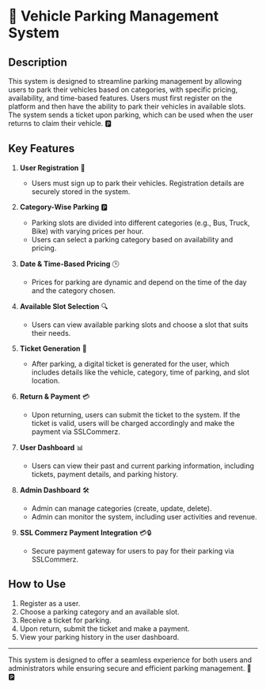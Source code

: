 # 🚗 Vehicle Parking Management System

## Description
This system is designed to streamline parking management by allowing users to park their vehicles based on categories, with specific pricing, availability, and time-based features. Users must first register on the platform and then have the ability to park their vehicles in available slots. The system sends a ticket upon parking, which can be used when the user returns to claim their vehicle. 🅿️

## Key Features

1. **User Registration** 📝
   - Users must sign up to park their vehicles. Registration details are securely stored in the system.

2. **Category-Wise Parking** 🅿️
   - Parking slots are divided into different categories (e.g., Bus, Truck, Bike) with varying prices per hour.
   - Users can select a parking category based on availability and pricing.

3. **Date & Time-Based Pricing** 🕒
   - Prices for parking are dynamic and depend on the time of the day and the category chosen.

4. **Available Slot Selection** 🔍
   - Users can view available parking slots and choose a slot that suits their needs.

5. **Ticket Generation** 🎫
   - After parking, a digital ticket is generated for the user, which includes details like the vehicle, category, time of parking, and slot location.

6. **Return & Payment** 💳
   - Upon returning, users can submit the ticket to the system. If the ticket is valid, users will be charged accordingly and make the payment via SSLCommerz.

7. **User Dashboard** 📊
   - Users can view their past and current parking information, including tickets, payment details, and parking history.

8. **Admin Dashboard** 🛠️
   - Admin can manage categories (create, update, delete).
   - Admin can monitor the system, including user activities and revenue.

9. **SSL Commerz Payment Integration** 💳🔒
   - Secure payment gateway for users to pay for their parking via SSLCommerz.

## How to Use
1. Register as a user.
2. Choose a parking category and an available slot.
3. Receive a ticket for parking.
4. Upon return, submit the ticket and make a payment.
5. View your parking history in the user dashboard.

---

This system is designed to offer a seamless experience for both users and administrators while ensuring secure and efficient parking management. 🚗🅿️
